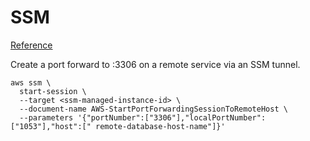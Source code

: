 # SSM

[Reference](https://aws.amazon.com/blogs/mt/use-port-forwarding-in-aws-systems-manager-session-manager-to-connect-to-remote-hosts/)

Create a port forward to :3306 on a remote service via an SSM tunnel.

```shell
aws ssm \
  start-session \
  --target <ssm-managed-instance-id> \
  --document-name AWS-StartPortForwardingSessionToRemoteHost \
  --parameters '{"portNumber":["3306"],"localPortNumber":["1053"],"host":[" remote-database-host-name"]}'
```

